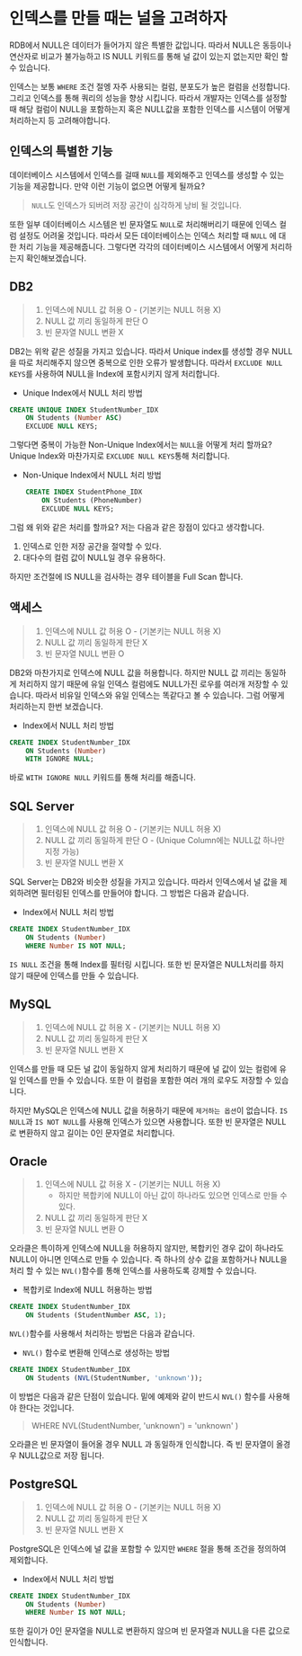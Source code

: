 # 인덱스를 만들 때는 널을 고려하자

RDB에서 NULL은 데이터가 들어가지 않은 특별한 값입니다. 따라서 NULL은 동등이나 연산자로 비교가 불가능하고 IS NULL 키워드를 통해 널 값이 있는지 없는지만 확인 할 수 있습니다.

인덱스는 보통 ``WHERE`` 조건 절엥 자주 사용되는 컬럼, 분포도가 높은 컬럼을 선정합니다. 그리고 인덱스를 통해 쿼리의 성능을 향상 시킵니다. 따라서 개발자는 인덱스를 설정할 때 해당 컬럼이 NULL을 포함하는지 혹은 NULL값을 포함한 인덱스를 시스템이 어떻게 처리하는지 등 고려해야합니다. 



## 인덱스의 특별한 기능

데이터베이스 시스템에서 인덱스를 걸때 ``NULL``를 제외해주고 인덱스를 생성할 수 있는 기능을 제공합니다. 만약 이런 기능이 없으면 어떻게 될까요? 

>  ``NULL``도 인덱스가 되버려 저장 공간이 심각하게 낭비 될 것입니다.

또한 일부 데이터베이스 시스템은 빈 문자열도 ``NULL``로 처리해버리기 때문에 인덱스 컬럼 설정도 어려울 것입니다. 따라서 모든 데이터베이스는 인덱스 처리할 때 ``NULL`` 에 대한 처리 기능을 제공해줍니다. 그렇다면 각각의 데이터베이스 시스템에서 어떻게 처리하는지 확인해보겠습니다.



## DB2

> 1. 인덱스에 NULL 값 허용 O - (기본키는 NULL 허용 X)
> 2. NULL 값 끼리 동일하게 판단 O
> 3. 빈 문자열 NULL 변환 X

DB2는 위왁 같은 성질을 가지고 있습니다. 따라서 Unique index를 생성할 경우 NULL을 따로 처리해주지 않으면 중복으로 인한 오류가 발생합니다. 따라서 ``EXCLUDE NULL KEYS``를 사용하여 NULL을 Index에 포함시키지 않게 처리합니다.

* Unique Index에서 NULL 처리 방법

```sql
CREATE UNIQUE INDEX StudentNumber_IDX
	ON Students (Number ASC)
	EXCLUDE NULL KEYS;
```

그렇다면 중복이 가능한 Non-Unique Index에서는 ``NULL``을 어떻게 처리 할까요? Unique Index와 마찬가지로 ``EXCLUDE NULL KEYS``통해 처리합니다.

* Non-Unique Index에서 NULL 처리 방법

```sql
	CREATE INDEX StudentPhone_IDX
		ON Students (PhoneNumber)
		EXCLUDE NULL KEYS;
```

그럼 왜 위와 같은 처리를 할까요? 저는 다음과 같은 장점이 있다고 생각합니다.

1. 인덱스로 인한 저장 공간을 절약할 수 있다.
2. 대다수의 컬럼 값이 NULL일 경우 유용하다.

하지만 조건절에 IS NULL을 검사하는 경우 테이블을 Full Scan 합니다.



## 액세스

>1. 인덱스에 NULL 값 허용 O - (기본키는 NULL 허용 X)
>2. NULL 값 끼리 동일하게 판단 X
>3. 빈 문자열 NULL 변환 O

DB2와 마찬가지로 인덱스에 NULL 값을 허용합니다. 하지만 NULL 값 끼리는 동일하게 처리하지 않기 때문에 유일 인덱스 컬럼에도 NULL가진 로우를 여러개 저장할 수 있습니다. 따라서 비유일 인덱스와 유일 인덱스는 똑같다고 볼 수 있습니다. 그럼 어떻게 처리하는지 한번 보겠습니다.

* Index에서 NULL 처리 방법

```sql
CREATE INDEX StudentNumber_IDX
	ON Students (Number)
	WITH IGNORE NULL;
```

바로 ``WITH IGNORE NULL`` 키워드를 통해 처리를 해줍니다.



## SQL Server

>1. 인덱스에 NULL 값 허용 O - (기본키는 NULL 허용 X)
>2. NULL 값 끼리 동일하게 판단 O - (Unique Column에는 NULL값 하나만 지정 가능)
>3. 빈 문자열 NULL 변환 X

SQL Server는 DB2와 비슷한 성질을 가지고 있습니다. 따라서 인덱스에서 널 값을 제외하려면 필터링된 인덱스를 만들어야 합니다. 그 방법은 다음과 같습니다.

* Index에서 NULL 처리 방법

```sql
CREATE INDEX StudentNumber_IDX
	ON Students (Number)
	WHERE Number IS NOT NULL;
```

``IS NULL`` 조건을 통해 Index를 필터링 시킵니다. 또한 빈 문자열은 NULL처리를 하지 않기 때문에 인덱스를 만들 수 있습니다.



## MySQL

>1. 인덱스에 NULL 값 허용 X - (기본키는 NULL 허용 X)
>2. NULL 값 끼리 동일하게 판단 X
>3. 빈 문자열 NULL 변환 X

인덱스를 만들 때 모든 널 값이 동일하지 않게 처리하기 때문에 널 값이 있는 컬럼에 유일 인덱스를 만들 수 있습니다. 또한 이 컬럼을 포함한 여러 개의 로우도 저장할 수 있습니다. 

하지만 MySQL은 인덱스에 NULL 값을 허용하기 때문에 ``제거하는 옵션``이 없습니다. ``IS NULL``과 ``IS NOT NULL``를 사용해 인덱스가 있으면 사용합니다. 또한 빈 문자열은 NULL로 변환하지 않고 길이는 0인 문자열로 처리합니다.



## Oracle

> 1. 인덱스에 NULL 값 허용 X - (기본키는 NULL 허용 X)
>    * 하지만 복합키에 NULL이 아닌 값이 하나라도 있으면 인덱스로 만들 수 있다.
> 2. NULL 값 끼리 동일하게 판단 X
> 3. 빈 문자열 NULL 변환 O

오라클은 특이하게 인덱스에 NULL을 허용하지 않지만, 복합키인 경우 값이 하나라도 NULL이 아니면 인덱스로 만들 수 있습니다. 즉 하나의 상수 값을 포함하거나 NULL을 처리 할 수 있는 ``NVL()``함수를 통해 인덱스를 사용하도록 강제할 수 있습니다. 

* 복합키로 Index에 NULL 허용하는 방법

```sql
CREATE INDEX StudentNumber_IDX
	ON Students (StudentNumber ASC, 1);
```

``NVL()``함수를 사용해서 처리하는 방법은 다음과 같습니다.

* ``NVL()`` 함수로 변환해 인덱스로 생성하는 방법

```sql
CREATE INDEX StudentNumber_IDX
	ON Students (NVL(StudentNumber, 'unknown'));
```

이 방법은 다음과 같은 단점이 있습니다. 밑에 예제와 같이 반드시 ``NVL()`` 함수를 사용해야 한다는 것입니다. 

> WHERE NVL(StudentNumber, 'unknown') = 'unknown' )

오라클은 빈 문자열이 들어올 경우 NULL 과 동일하개 인식합니다. 즉 빈 문자열이 올경우 NULL값으로 저장 됩니다.



## PostgreSQL

>1. 인덱스에 NULL 값 허용 O - (기본키는 NULL 허용 X)
>2. NULL 값 끼리 동일하게 판단 X
>3. 빈 문자열 NULL 변환 X

PostgreSQL은 인덱스에 널 값을 포함할 수 있지만 ``WHERE`` 절을 통해 조건을 정의하여 제외합니다.

* Index에서 NULL 처리 방법

```sql
CREATE INDEX StudentNumber_IDX
	ON Students (Number)
	WHERE Number IS NOT NULL;
```

또한 길이가 0인 문자열을 NULL로 변환하지 않으며 빈 문자열과 NULL을 다른 값으로 인식합니다.